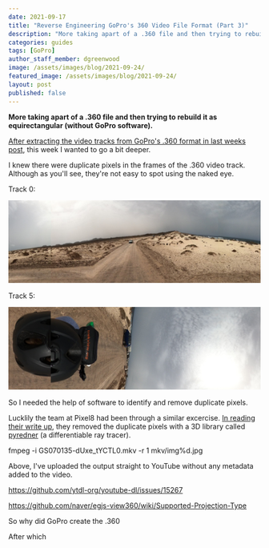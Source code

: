 ```yaml
---
date: 2021-09-17
title: "Reverse Engineering GoPro's 360 Video File Format (Part 3)"
description: "More taking apart of a .360 file and then trying to rebuild it as equirectangular (without GoPro software)."
categories: guides
tags: [GoPro]
author_staff_member: dgreenwood
image: /assets/images/blog/2021-09-24/
featured_image: /assets/images/blog/2021-09-24/
layout: post
published: false
---
```


**More taking apart of a .360 file and then trying to rebuild it as equirectangular (without GoPro software).**

[After extracting the video tracks from GoPro's .360 format in last weeks post](/blog/2021/reverse-engineering-gopro-360-file-format-part-2), this week I wanted to go a bit deeper.

I knew there were duplicate pixels in the frames of the .360 video track. Although as you'll see, they're not easy to spot using the naked eye.

Track 0:

<img class="img-fluid" src="/assets/images/blog/2021-09-17/img1-track0.jpg" alt="GoPro EAC video frame top track 0" title="GoPro EAC video frame top track 0" />

Track 5:

<img class="img-fluid" src="/assets/images/blog/2021-09-17/img1-track5.jpg" alt="GoPro EAC video frame top track 5" title="GoPro EAC video frame top track 5" />

So I needed the help of software to identify and remove duplicate pixels.

Lucklily the team at Pixel8 had been through a similar excercise. [In reading their write up](https://pixel8earth.medium.com/a-user-centered-engineering-journey-to-escape-gopros-software-shackles-4369e84aa31e), they removed the duplicate pixels with a 3D library called [pyredner](https://github.com/BachiLi/redner) (a differentiable ray tracer).









fmpeg -i GS070135-dUxe_tYCTL0.mkv -r 1 mkv/img%d.jpg





Above, I've uploaded the output straight to YouTube without any metadata added to the video.


https://github.com/ytdl-org/youtube-dl/issues/15267

https://github.com/naver/egjs-view360/wiki/Supported-Projection-Type

So why did GoPro create the .360

After which